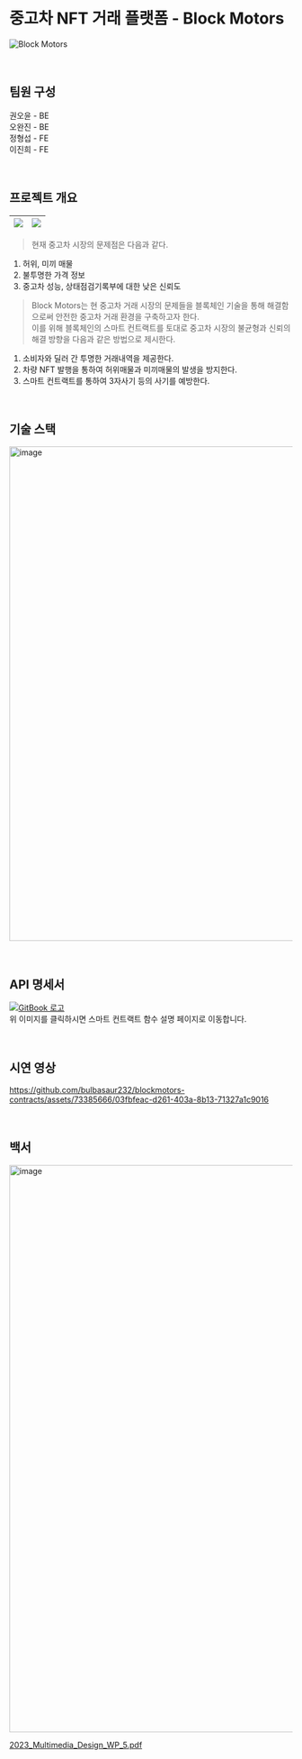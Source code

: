 # 중고차 NFT 거래 플랫폼 - Block Motors
![Block Motors](https://github.com/bulbasaur232/blockmotors-contracts/assets/73385666/d3043bf3-64ba-4800-89c2-195b74a2429a)

<br>

## 팀원 구성
권오윤 - BE <br>
오완진 - BE <br>
정형섭 - FE <br>
이진희 - FE <br>

<br>

## 프로젝트 개요
![](https://github.com/bulbasaur232/blockmotors-contracts/assets/73385666/10badb8d-702d-4d9c-b182-f4522528b224)|![](https://github.com/bulbasaur232/blockmotors-contracts/assets/73385666/9ebdc96e-566a-429b-b2dc-bda65b18c539)
---|---|
> 현재 중고차 시장의 문제점은 다음과 같다.
1. 허위, 미끼 매물
2. 불투명한 가격 정보
3. 중고차 성능, 상태점검기록부에 대한 낮은 신뢰도
   
> Block Motors는 현 중고차 거래 시장의 문제들을 블록체인 기술을 통해 해결함으로써 안전한 중고차 거래 환경을 구축하고자 한다. <br>
이를 위해 블록체인의 스마트 컨트랙트를 토대로 중고차 시장의 불균형과 신뢰의 해결 방향을 다음과 같은 방법으로 제시한다.

1. 소비자와 딜러 간 투명한 거래내역을 제공한다.
2. 차량 NFT 발행을 통하여 허위매물과 미끼매물의 발생을 방지한다.
3. 스마트 컨트랙트를 통하여 3자사기 등의 사기를 예방한다.

<br>

## 기술 스택
<img width="878" alt="image" src="https://github.com/bulbasaur232/blockmotors-contracts/assets/73385666/9c39762f-ed8b-4b4a-80e3-21232e0f443d"><br>

<br>

## API 명세서
[![GitBook 로고](https://encrypted-tbn0.gstatic.com/images?q=tbn:ANd9GcQqabtt5fa-avq7GKaQ3EUt2TKmCcyt4EX32ZCC9JZMhI9fZJ4WefUmf-xXuDe8l0itGg&usqp=CAU)](https://ohyoons-organization.gitbook.io/blockmotors-api-docs)
<br>위 이미지를 클릭하시면 스마트 컨트랙트 함수 설명 페이지로 이동합니다.

<br>

## 시연 영상
https://github.com/bulbasaur232/blockmotors-contracts/assets/73385666/03fbfeac-d261-403a-8b13-71327a1c9016

<br>

## 백서
<img width="1007" alt="image" src="https://github.com/bulbasaur232/blockmotors-contracts/assets/73385666/10ee4b3c-19f6-4373-a322-5bca5577ca64">

[2023_Multimedia_Design_WP_5.pdf](https://github.com/user-attachments/files/15587998/2023_Multimedia_Design_WP_5.pdf)


